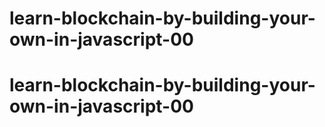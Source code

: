# learn-blockchain-by-building-your-own-in-javascript-00
# learn-blockchain-by-building-your-own-in-javascript-00

